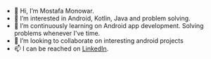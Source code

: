 - 👋 Hi, I’m Mostafa Monowar.
- 👀 I’m interested in Android, Kotlin, Java and problem solving.
- 🌱 I’m continuously learning on Android app development. Solving problems whenever I've time.
- 💞️ I’m looking to collaborate on interesting android projects
- 📫 I can be reached on [LinkedIn](https://www.linkedin.com/in/monowar1993).

<!---
monowar1993/monowar1993 is a ✨ special ✨ repository because its `README.md` (this file) appears on your GitHub profile.
You can click the Preview link to take a look at your changes.
--->
